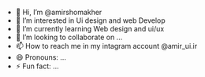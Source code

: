 - 👋 Hi, I’m @amirshomakher
- 👀 I’m interested in Ui design and web Develop
- 🌱 I’m currently learning Web design and ui/ux
- 💞️ I’m looking to collaborate on ...
- 📫 How to reach me in my intagram account @amir_ui.ir
- 😄 Pronouns: ...
- ⚡ Fun fact: ...

<!---
amirshomakher/amirshomakher is a ✨ special ✨ repository because its `README.md` (this file) appears on your GitHub profile.
You can click the Preview link to take a look at your changes.
--->
